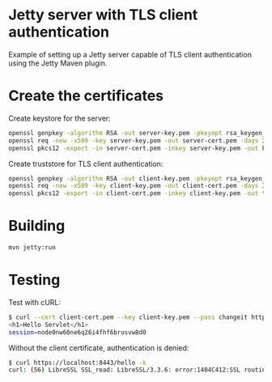 # Jetty server with TLS client authentication

Example of setting up a Jetty server capable of TLS client authentication using the Jetty Maven plugin.

# Create the certificates

Create keystore for the server:

```bash
openssl genpkey -algorithm RSA -out server-key.pem -pkeyopt rsa_keygen_bits:2048
openssl req -new -x509 -key server-key.pem -out server-cert.pem -days 365 -subj "/CN=localhost"
openssl pkcs12 -export -in server-cert.pem -inkey server-key.pem -out keystore.p12 -name jetty -password pass:changeit
```

Create truststore for TLS client authentication:

```bash
openssl genpkey -algorithm RSA -out client-key.pem -pkeyopt rsa_keygen_bits:2048
openssl req -new -x509 -key client-key.pem -out client-cert.pem -days 365 -subj "/CN=client"
openssl pkcs12 -export -in client-cert.pem -inkey client-key.pem -out truststore.p12 -name jetty -password pass:changeit
```

# Building

```bash
mvn jetty:run
```

# Testing

Test with cURL:

```bash
$ curl --cert client-cert.pem --key client-key.pem --pass changeit https://localhost:8443/hello -k
<h1>Hello Servlet</h1>
session=node0nw60ne6q26i4fhf6brusvw8d0
```

Without the client certificate, authentication is denied:

```bash
$ curl https://localhost:8443/hello -k
curl: (56) LibreSSL SSL_read: LibreSSL/3.3.6: error:1404C412:SSL routines:ST_OK:sslv3 alert bad certificate, errno 0
```
